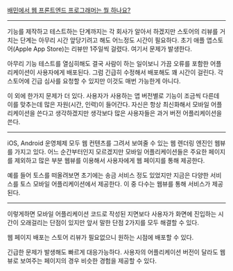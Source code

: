 [배민에서 웹 프론트엔드 프로그래머는 뭘 하나요?](https://medium.com/@totuworld/%EB%B0%B0%EB%AF%BC%EC%97%90%EC%84%9C-%EC%9B%B9-%ED%94%84%EB%A1%A0%ED%8A%B8%EC%97%94%EB%93%9C-%ED%94%84%EB%A1%9C%EA%B7%B8%EB%9E%98%EB%A8%B8%EB%8A%94-%EB%AD%98-%ED%95%98%EB%82%98%EC%9A%94-44e5122f9c88)

<hr>

기능를 제작하고 테스트하는 단계까지는 각 회사가 알아서 하겠지만 스토어의 리뷰를 거치는 단계는 아무리 시간 앞당기려고 해도 어느정도 시간이 필요하다. 초기 애플 앱스토어(Apple App Store)는 리뷰만 1주일씩 걸렸다. 여기서 문제가 발생한다.

아무리 기능 테스트를 열심히해도 결국 사람이 하는 일이보니 가끔 오류를 포함한 어플리케이션이 사용자에게 배포된다. 그럼 긴급히 수정해서 배포해도 꽤 시간이 걸린다. 각 스토어에 긴급 심사를 요청할 수 있지만 이것도 매번 가능한게 아니다.

이 외에 한가지 문제가 더 있다. 사용자가 사용하는 앱 버전별로 기능이 조금씩 다른데 이를 맞추는데 많은 자원(시간, 인력)이 들어간다. 자신은 항상 최신화해서 모바일 어플리케이션을 쓴다고 생각하겠지만 생각보다 많은 사용자들은 과거 버전 어플리케이션을 쓴다.

<hr>

iOS, Android 운영체제 모두 웹 컨텐츠를 그려서 보여줄 수 있는 웹 렌더링 엔진인 웹뷰를 가지고 있다. 어느 순간부터인지 모르겠지만 모바일 어플리케이션들은 주요한 페이지를 제외하고 많은 부분 웹뷰를 이용해서 사용자에게 웹 페이지를 통해 제공한다.

예를 들어 토스를 떠올려보면 초기에는 송금 서비스 정도 있었지만 지금은 다양한 서비스를 토스 모바일 어플리케이션에서 제공한다. 이 중 다수는 웹뷰를 통해 서비스가 제공된다.

<hr>

이렇게하면 모바일 어플리케이션 코드로 작성된 지면보다 사용자가 화면에 진입하는 시간이 오래걸리는 단점이 있지만 앞서 말한 단점 2가지를 모두 해결할 수 있다.

웹 페이지 배포는 스토어 리뷰가 필요없으니 원하는 시점에 배포할 수 있다. 

긴급한 문제가 발생해도 빠르게 대응가능하다.
사용자의 어플리케이션 버전이 달라도 웹뷰로 보여주는 페이지의 경우 비슷한 경험을 제공할 수 있다.

